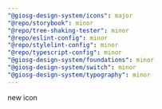 ```yaml
---
"@giosg-design-system/icons": major
"@repo/storybook": minor
"@repo/tree-shaking-tester": minor
"@repo/eslint-config": minor
"@repo/stylelint-config": minor
"@repo/typescript-config": minor
"@giosg-design-system/foundations": minor
"@giosg-design-system/switch": minor
"@giosg-design-system/typography": minor
---
```


new icon
